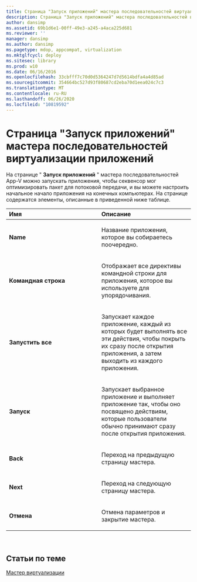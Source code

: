 ```yaml
---
title: Страница "Запуск приложений" мастера последовательностей виртуализации приложений
description: Страница "Запуск приложений" мастера последовательностей виртуализации приложений
author: dansimp
ms.assetid: 69b1d6e1-00ff-49e3-a245-a4aca225d681
ms.reviewer: ''
manager: dansimp
ms.author: dansimp
ms.pagetype: mdop, appcompat, virtualization
ms.mktglfcycl: deploy
ms.sitesec: library
ms.prod: w10
ms.date: 06/16/2016
ms.openlocfilehash: 33cbfff7c70d0d5364247d7d5614bdfa4a4d85ad
ms.sourcegitcommit: 354664bc527d93f80687cd2eba70d1eea024c7c3
ms.translationtype: MT
ms.contentlocale: ru-RU
ms.lasthandoff: 06/26/2020
ms.locfileid: "10819592"
---
```

# Страница "Запуск приложений" мастера последовательностей виртуализации приложений


На странице " **Запуск приложений** " мастера последовательностей App-V можно запускать приложения, чтобы секвенсор мог оптимизировать пакет для потоковой передачи, и вы можете настроить начальное начало приложения на конечных компьютерах. На странице содержатся элементы, описанные в приведенной ниже таблице.

<table>
<colgroup>
<col width="50%" />
<col width="50%" />
</colgroup>
<thead>
<tr class="header">
<th align="left">Имя</th>
<th align="left">Описание</th>
</tr>
</thead>
<tbody>
<tr class="odd">
<td align="left"><p><strong>Name</strong></p></td>
<td align="left"><p>Название приложения, которое вы собираетесь поочередно.</p></td>
</tr>
<tr class="even">
<td align="left"><p><strong>Командная строка</strong></p></td>
<td align="left"><p>Отображает все директивы командной строки для приложения, которое вы используете для упорядочивания.</p></td>
</tr>
<tr class="odd">
<td align="left"><p><strong>Запустить все</strong></p></td>
<td align="left"><p>Запускает каждое приложение, каждый из которых будет выполнять все эти действия, чтобы покрыть их сразу после открытия приложения, а затем выходить из каждого приложения.</p></td>
</tr>
<tr class="even">
<td align="left"><p><strong>Запуск</strong></p></td>
<td align="left"><p>Запускает выбранное приложение и выполняет приложение так, чтобы оно посвящено действиям, которые пользователи обычно принимают сразу после открытия приложения.</p></td>
</tr>
<tr class="odd">
<td align="left"><p><strong>Back</strong></p></td>
<td align="left"><p>Переход на предыдущую страницу мастера.</p></td>
</tr>
<tr class="even">
<td align="left"><p><strong>Next</strong></p></td>
<td align="left"><p>Переход на следующую страницу мастера.</p></td>
</tr>
<tr class="odd">
<td align="left"><p><strong>Отмена</strong></p></td>
<td align="left"><p>Отмена параметров и закрытие мастера.</p></td>
</tr>
</tbody>
</table>

 

## Статьи по теме


[Мастер виртуализации](sequencing-wizard.md)

 

 






